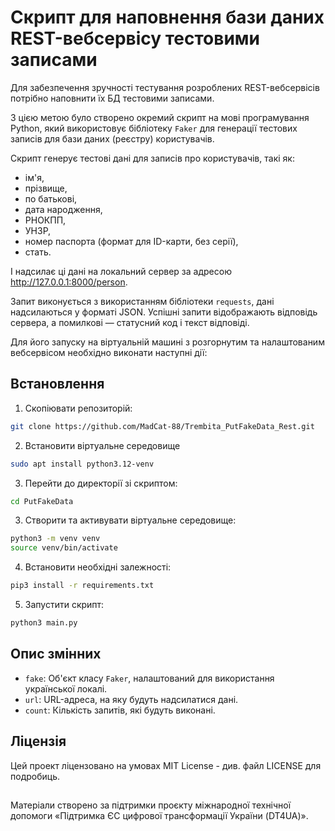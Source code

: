 # Скрипт для наповнення бази даних REST-вебсервісу тестовими записами

Для забезпечення зручності тестування розроблених REST-вебсервісів потрібно наповнити їх БД тестовими записами.

З цією метою було створено окремий скрипт на мові програмування Python, який використовує бібліотеку `Faker` для генерації тестових записів для бази даних (реєстру) користувачів.

Скрипт генерує тестові дані для записів про користувачів, такі як:

- ім'я, 
-  прізвище, 
-  по батькові, 
-  дата народження, 
-  РНОКПП, 
-  УНЗР, 
-  номер паспорта (формат для ID-карти, без серії),
-  стать.

І надсилає ці дані на локальний сервер за адресою http://127.0.0.1:8000/person.

Запит виконується з використанням бібліотеки `requests`, дані надсилаються у форматі JSON. Успішні запити відображають відповідь сервера, а помилкові — статусний код і текст відповіді.

Для його запуску на віртуальній машині з розгорнутим та налаштованим вебсервісом необхідно виконати наступні дії:

## Встановлення

1.  Скопіювати репозиторій:

```bash
git clone https://github.com/MadCat-88/Trembita_PutFakeData_Rest.git
```

2. Встановити віртуальне середовище
 
```bash 
sudo apt install python3.12-venv
```

3. Перейти до директорії зі скриптом:

```bash
cd PutFakeData
```

3. Створити та активувати віртуальне середовище:

```bash
python3 -m venv venv
source venv/bin/activate
```

4. Встановити необхідні залежності:

```bash
pip3 install -r requirements.txt
```
5. Запустити скрипт:
```bash
python3 main.py
```

## Опис змінних

- `fake`: Об'єкт класу `Faker`, налаштований для використання української локалі.
- `url`: URL-адреса, на яку будуть надсилатися дані.
- `count`: Кількість запитів, які будуть виконані.


## Ліцензія

Цей проект ліцензовано на умовах MIT License - див. файл LICENSE для подробиць.

##
Матеріали створено за підтримки проєкту міжнародної технічної допомоги «Підтримка ЄС цифрової трансформації України (DT4UA)».
